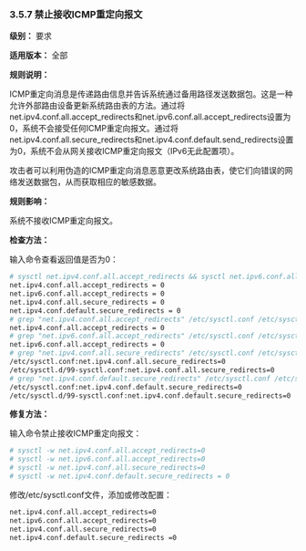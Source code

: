 ### 3.5.7 禁止接收ICMP重定向报文

**级别：** 要求

**适用版本：** 全部

**规则说明：**

ICMP重定向消息是传递路由信息并告诉系统通过备用路径发送数据包。这是一种允许外部路由设备更新系统路由表的方法。通过将net.ipv4.conf.all.accept_redirects和net.ipv6.conf.all.accept_redirects设置为0，系统不会接受任何ICMP重定向报文。通过将net.ipv4.conf.all.secure_redirects和net.ipv4.conf.default.send_redirects设置为0，系统不会从网关接收ICMP重定向报文（IPv6无此配置项）。

攻击者可以利用伪造的ICMP重定向消息恶意更改系统路由表，使它们向错误的网络发送数据包，从而获取相应的敏感数据。

**规则影响：**

系统不接收ICMP重定向报文。

**检查方法：**

输入命令查看返回值是否为0：

```bash
# sysctl net.ipv4.conf.all.accept_redirects && sysctl net.ipv6.conf.all.accept_redirects && sysctl net.ipv4.conf.all.secure_redirects && sysctl net.ipv4.conf.default.secure_redirects
net.ipv4.conf.all.accept_redirects = 0
net.ipv6.conf.all.accept_redirects = 0
net.ipv4.conf.all.secure_redirects = 0
net.ipv4.conf.default.secure_redirects = 0
# grep "net.ipv4.conf.all.accept_redirects" /etc/sysctl.conf /etc/sysctl.d/*
net.ipv4.conf.all.accept_redirects = 0
# grep "net.ipv6.conf.all.accept_redirects" /etc/sysctl.conf /etc/sysctl.d/*
net.ipv6.conf.all.accept_redirects = 0
# grep "net.ipv4.conf.all.secure_redirects" /etc/sysctl.conf /etc/sysctl.d/*
/etc/sysctl.conf:net.ipv4.conf.all.secure_redirects=0
/etc/sysctl.d/99-sysctl.conf:net.ipv4.conf.all.secure_redirects=0
# grep "net.ipv4.conf.default.secure_redirects" /etc/sysctl.conf /etc/sysctl.d/*
/etc/sysctl.conf:net.ipv4.conf.default.secure_redirects=0
/etc/sysctl.d/99-sysctl.conf:net.ipv4.conf.default.secure_redirects=0
```

**修复方法：**

输入命令禁止接收ICMP重定向报文：

```bash
# sysctl -w net.ipv4.conf.all.accept_redirects=0
# sysctl -w net.ipv6.conf.all.accept_redirects=0
# sysctl -w net.ipv4.conf.all.secure_redirects=0
# sysctl -w net.ipv4.conf.default.secure_redirects = 0
```

修改/etc/sysctl.conf文件，添加或修改配置：

```bash
net.ipv4.conf.all.accept_redirects=0
net.ipv6.conf.all.accept_redirects=0
net.ipv4.conf.all.secure_redirects=0
net.ipv4.conf.default.secure_redirects =0
```